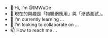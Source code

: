 - 👋 Hi, I’m @IMWuDe
- 👀 現在的興趣是「物聯網應用」與「滲透測試」。
- 🌱 I’m currently learning ...
- 💞️ I’m looking to collaborate on ...
- 📫 How to reach me ...

<!---
IMWuDe/IMWuDe is a ✨ special ✨ repository because its `README.md` (this file) appears on your GitHub profile.
You can click the Preview link to take a look at your changes.
--->
